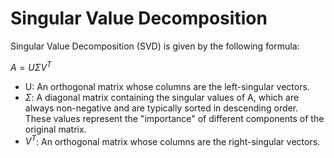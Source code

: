 # Singular Value Decomposition

Singular Value Decomposition (SVD) is given by the following formula:  

$A = U \Sigma V^T$  

- U: An orthogonal matrix whose columns are the left-singular vectors.
- $\Sigma$: A diagonal matrix containing the singular values of A, which are always non-negative and are typically sorted in descending order. These values represent the "importance" of different components of the original matrix.
- $V^T$: An orthogonal matrix whose columns are the right-singular vectors.
